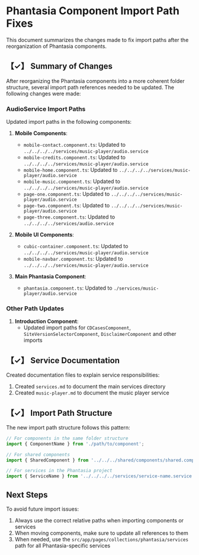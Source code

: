 # Phantasia Component Import Path Fixes

This document summarizes the changes made to fix import paths after the reorganization of Phantasia components.

## 【✓】 Summary of Changes

After reorganizing the Phantasia components into a more coherent folder structure, several import path references needed to be updated. The following changes were made:

### AudioService Import Paths

Updated import paths in the following components:

1. **Mobile Components**:
   - `mobile-contact.component.ts`: Updated to `../../../../services/music-player/audio.service`
   - `mobile-credits.component.ts`: Updated to `../../../../services/music-player/audio.service`
   - `mobile-home.component.ts`: Updated to `../../../../services/music-player/audio.service`
   - `mobile-music.component.ts`: Updated to `../../../../services/music-player/audio.service`
   - `page-one.component.ts`: Updated to `../../../../services/music-player/audio.service`
   - `page-two.component.ts`: Updated to `../../../../services/music-player/audio.service`
   - `page-three.component.ts`: Updated to `../../../../services/audio.service`

2. **Mobile UI Components**:
   - `cubic-container.component.ts`: Updated to `../../../../services/music-player/audio.service`
   - `mobile-navbar.component.ts`: Updated to `../../../../services/music-player/audio.service`

3. **Main Phantasia Component**:
   - `phantasia.component.ts`: Updated to `./services/music-player/audio.service`

### Other Path Updates

1. **Introduction Component**:
   - Updated import paths for `CDCasesComponent`, `SiteVersionSelectorComponent`, `DisclaimerComponent` and other imports

## 【✓】 Service Documentation

Created documentation files to explain service responsibilities:

1. Created `services.md` to document the main services directory
2. Created `music-player.md` to document the music player service

## 【✓】 Import Path Structure

The new import path structure follows this pattern:

```typescript
// For components in the same folder structure
import { ComponentName } from './path/to/component';

// For shared components
import { SharedComponent } from '../../../shared/components/shared.component';

// For services in the Phantasia project
import { ServiceName } from '../../../../services/service-name.service';
```

## Next Steps

To avoid future import issues:

1. Always use the correct relative paths when importing components or services
2. When moving components, make sure to update all references to them
3. When needed, use the `src/app/pages/collections/phantasia/services` path for all Phantasia-specific services 